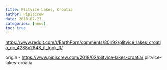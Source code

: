 ```yaml
---
title: Plitvice Lakes, Croatia
author: PipisCrew
date: 2018-02-27
categories: [news]
toc: true
---
```


https://www.reddit.com/r/EarthPorn/comments/80ir92/plitvice_lakes_croatia_oc_4288x2848_it_took_3/

origin - https://www.pipiscrew.com/2018/02/plitvice-lakes-croatia/ plitvice-lakes-croatia